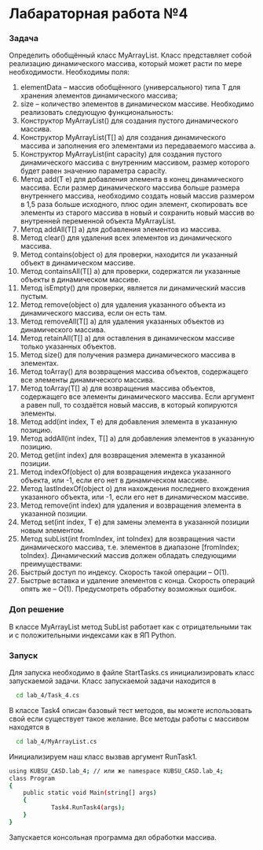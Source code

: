 
# Лабараторная работа №4

### Задача
Определить обобщённый класс MyArrayList. Класс представляет собой реализацию
динамического массива, который может расти по мере необходимости.
Необходимы поля:
1) elementData – массив обобщённого (универсального) типа T для хранения
элементов динамического массива;
2) size – количество элементов в динамическом массиве.
Необходимо реализовать следующую функциональность:
1) Конструктор MyArrayList() для создания пустого динамического массива.
2) Конструктор MyArrayList(T[] a) для создания динамического массива и заполнения
его элементами из передаваемого массива a.
3) Конструктор MyArrayList(int capacity) для создания пустого динамического массива
с внутренним массивом, размер которого будет равен значению параметра
capacity.
44) Метод add(T e) для добавления элемента в конец динамического массива. Если
размер динамического массива больше размера внутреннего массива, необходимо
создать новый массив размером в 1,5 раза больше исходного, плюс один элемент,
скопировать все элементы из старого массива в новый и сохранить новый массив
во внутренней переменной объекта MyArrayList.
5) Метод addAll(T[] a) для добавления элементов из массива.
6) Метод clear() для удаления всех элементов из динамического массива.
7) Метод contains(object o) для проверки, находится ли указанный объект в
динамическом массиве.
8) Метод containsAll(T[] a) для проверки, содержатся ли указанные объекты в
динамическом массиве.
9) Метод isEmpty() для проверки, является ли динамический массив пустым.
10) Метод remove(object o) для удаления указанного объекта из динамического
массива, если он есть там.
11) Метод removeAll(T[] a) для удаления указанных объектов из динамического
массива.
12) Метод retainAll(T[] a) для оставления в динамическом массиве только указанных
объектов.
13) Метод size() для получения размера динамического массива в элементах.
14) Метод toArray() для возвращения массива объектов, содержащего все элементы
динамического массива.
15) Метод toArray(T[] a) для возвращения массива объектов, содержащего все
элементы динамического массива. Если аргумент a равен null, то создаётся новый
массив, в который копируются элементы.
16) Метод add(int index, T e) для добавления элемента в указанную позицию.
17) Метод addAll(int index, T[] a) для добавления элементов в указанную позицию.
18) Метод get(int index) для возвращения элемента в указанной позиции.
19) Метод indexOf(object o) для возвращения индекса указанного объекта, или -1, если
его нет в динамическом массиве.
20) Метод lastIndexOf(object o) для нахождения последнего вхождения указанного
объекта, или -1, если его нет в динамическом массиве.
21) Метод remove(int index) для удаления и возвращения элемента в указанной
позиции.
22) Метод set(int index, T e) для замены элемента в указанной позиции новым
элементом.
23) Метод subList(int fromIndex, int toIndex) для возвращения части динамического
массива, т.е. элементов в диапазоне [fromIndex; toIndex).
Динамический массив должен обладать следующими преимуществами:
1) Быстрый доступ по индексу. Скорость такой операции – O(1).
2) Быстрые вставка и удаление элементов с конца. Скорость операций опять же –
O(1).
Предусмотреть обработку возможных ошибок.

### Доп решение
В классе MyArrayList метод SubList работает как с отрицательными так и с положительными индексами как в ЯП Python.

### Запуск

Для запуска необходимо в файле StartTasks.cs инициализировать класс запускаемой задачи.
Класс запускаемой задачи находится в 

```bash
  cd lab_4/Task_4.cs
```

В классе Task4 описан базовый тест методов, вы можете использовать свой если существует такое желание. Все методы работы с массивом находятся в 

```bash
  cd lab_4/MyArrayList.cs
```

Инициализируем наш класс вызвав аргумент RunTask1.

```bash
using KUBSU_CASD.lab_4; // или же namespace KUBSU_CASD.lab_4;
class Program
{
    public static void Main(string[] args)
    {
            Task4.RunTask4(args);
    }
}
```

Запускается консольная программа дял обработки массива.